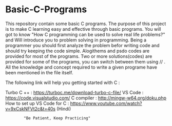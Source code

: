 # Basic-C-Programs
This repository contain some basic C programs. The purpose of this project is to make C learning easy and effective through basic programs. You will got to know "How C programming can be used to solve real life problems?" and Will introduce you to problem solving in programming. 
Being a programmer you should first analyze the problem befor writing code and should try keeping the code simple. Alogithems and psdo codes are provided for most of the programs. Two or more solutions(codes) are provided for some of the programs, you can switch between them using // . All the knowledge and concept required to write a given programe have been mentioned in the file itself.

The following link will help you getting started with C :

Turbo C ++ : https://turboc.me/download-turbo-c-file/
VS Code : https://code.visualstudio.com/
C compiler : http://mingw-w64.org/doku.php
How to set up VS Code for C : https://www.youtube.com/watch?v=9xCskNFVt2c&t=40s (Hindi)

			"Be Patient, Keep Practicing"
